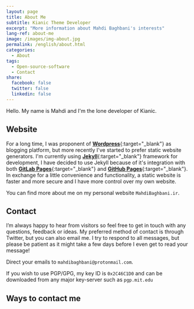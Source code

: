 ```yaml
---
layout: page
title: About Me
subtitle: Kianic Theme Developer
excerpt: "More information about Mahdi Baghbani's interests"
lang-ref: about-me
image: /images/img-about.jpg
permalink: /english/about.html
categories:
  - About
tags:
  - Open-source-software
  - Contact
share:
  facebook: false
  twitter: false
  linkedin: false
---
```


Hello. My name is Mahdi and I'm the lone developer of Kianic.

## Website
For a long time, I was proponent of
[**<i class="fab fa-wordpress-simple font-awesome-wordpress" aria-hidden="true"></i> Wordpress**](https://wordpress.org "Wordpress"){:target="_blank"}
as blogging platform, but more recently I've started to prefer static website generators.
I'm currently using [**Jekyll**](https://jekyllrb.com "Jekyll's website"){:target="_blank"} framework for development,
I have decided to use Jekyll because of it's integration with both
[**<i class="fab fa-gitlab font-awesome-gitlab" aria-hidden="true"></i> GitLab Pages**](https://gitlab.com/pages "GitLab Pages"){:target="_blank"}
and
[**<i class="fab fa-github font-awesome-github" aria-hidden="true"></i> GitHub Pages**](https://pages.github.com "GitHub Pages"){:target="_blank"}.
In exchange for a little convenience and functionality, a static website is faster and more secure and I have more
control over my own website.

You can find more about me on my personal website
<a href="https://MahdiBaghbani.ir" target="_blank"><i class="fa fa-globe-europe font-awesome-globe" aria-hidden="true"></i></a>
`MahdiBaghbani.ir`.

## Contact
I’m always happy to hear from visitors so feel free to get in touch with any questions, feedback or ideas. My preferred
method of contact is through Twitter, but you can also email me. I try to respond to all messages, but please be patient
as it might take a few days before I even get to read your message!

Direct your emails to <a href="mailto:{{ site.email }}" target="_blank"><i class="far fa-envelope font-awesome-envelope" aria-hidden="true"></i></a> `mahdibaghbani@protonmail.com`.

If you wish to use PGP/GPG, my key ID is <i class="fa fa-key font-awesome-key" aria-hidden="true"></i> `0x2C46C1D0` and can be downloaded
from any major key-server such as `pgp.mit.edu`

## Ways to contact me

<a href="https://twitter.com/{{ site.twitter }}" target="_blank"><i class="fab fa-2x fa-twitter font-awesome-twitter" aria-hidden="true"></i></a>&emsp;&emsp;&emsp;
<a href="https://telegram.me/{{ site.telegram }}" target="_blank"><i class="fab fa-2x fa-telegram font-awesome-telegram" aria-hidden="true"></i></a>&emsp;&emsp;&emsp;
<a href="https://keybase.io/{{ site.keybase }}" target="_blank"><i class="fab fa-2x fa-keybase font-awesome-twitter" aria-hidden="true"></i></a>&emsp;&emsp;&emsp;
<a href="mailto:{{ site.email }}" target="_blank"><i class="far fa-2x fa-envelope font-awesome-envelope" aria-hidden="true"></i></a>